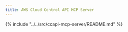 ```yaml
---
title: AWS Cloud Control API MCP Server
---
```


{% include "../../src/ccapi-mcp-server/README.md" %}

